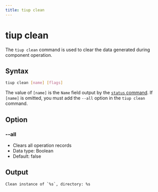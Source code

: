 ```yaml
---
title: tiup clean
---
```


# tiup clean

The `tiup clean` command is used to clear the data generated during component operation.

## Syntax

```sh
tiup clean [name] [flags]
```

The value of `[name]` is the `Name` field output by the [`status` command](/tiup/tiup-command-status.md). If `[name]` is omitted, you must add the `--all` option in the `tiup clean` command.

## Option

### --all

- Clears all operation records
- Data type: Boolean
- Default: false

## Output

```
Clean instance of `%s`, directory: %s
```
